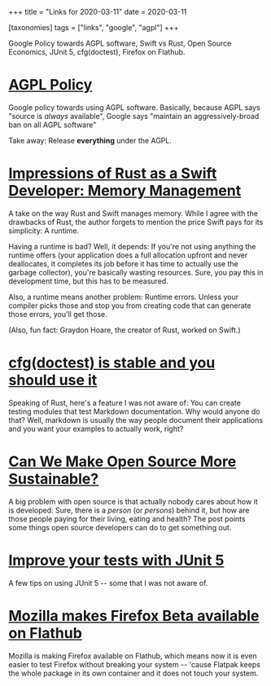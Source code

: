 +++
title = "Links for 2020-03-11"
date = 2020-03-11

[taxonomies]
tags = ["links", "google", "agpl"]
+++

Google Policy towards AGPL software, Swift vs Rust, Open Source Economics,
JUnit 5, cfg(doctest), Firefox on Flathub.

<!-- more -->

# [AGPL Policy](https://opensource.google/docs/using/agpl-policy/)

Google policy towards using AGPL software. Basically, because AGPL says
"source is _always_ available", Google says "maintain an aggressively-broad
ban on all AGPL software"

Take away: Release **everything** under the AGPL.

# [Impressions of Rust as a Swift Developer: Memory Management](https://blog.spencerkohan.com/impressions-of-rust-as-a-swift-developer-2/)

A take on the way Rust and Swift manages memory. While I agree with the
drawbacks of Rust, the author forgets to mention the price Swift pays for its
simplicity: A runtime.

Having a runtime is bad? Well, it depends: If you're not using anything the
runtime offers (your application does a full allocation upfront and never
deallocates, it completes its job before it has time to actually use the
garbage collector), you're basically wasting resources. Sure, you pay this in
development time, but this has to be measured.

Also, a runtime means another problem: Runtime errors. Unless your compiler
picks those and stop you from creating code that can generate those errors,
you'll get those.

(Also, fun fact: Graydon Hoare, the creator of Rust, worked on Swift.)

# [cfg(doctest) is stable and you should use it](https://blog.guillaume-gomez.fr/articles/2020-03-07+cfg%28doctest%29+is+stable+and+you+should+use+it)

Speaking of Rust, here's a feature I was not aware of: You can create testing
modules that test Markdown documentation. Why would anyone do that? Well,
markdown is usually the way people document their applications and you want
your examples to actually work, right?

# [Can We Make Open Source More Sustainable?](https://www.telerik.com/blogs/can-we-make-open-source-more-sustainable)

A big problem with open source is that actually nobody cares about how it is
developed: Sure, there is a _person_ (or _persons_) behind it, but how are
those people paying for their living, eating and health? The post points some
things open source developers can do to get something out.

# [Improve your tests with JUnit 5](https://98elements.com/blog/improve-your-tests-with-junit-5/)

A few tips on using JUnit 5 -- some that I was not aware of.

# [Mozilla makes Firefox Beta available on Flathub](https://eischmann.wordpress.com/2020/03/10/mozilla-makes-firefox-beta-available-on-flathub/)

Mozilla is making Firefox available on Flathub, which means now it is even
easier to test Firefox without breaking your system -- 'cause Flatpak keeps
the whole package in its own container and it does not touch your system.
